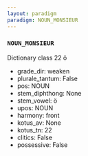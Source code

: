 ```yaml
---
layout: paradigm
paradigm: NOUN_MONSIEUR
---
```

### ` NOUN_MONSIEUR `

Dictionary class 22 ö
* grade_dir: weaken
* plurale_tantum: False
* pos: NOUN
* stem_diphthong: None
* stem_vowel: ö
* upos: NOUN
* harmony: front
* kotus_av: None
* kotus_tn: 22
* clitics: False
* possessive: False
